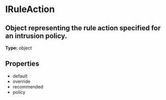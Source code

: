 # IRuleAction

## Object representing the rule action specified for an intrusion policy.

**Type:** object

## Properties
* default
* override
* recommended
* policy
